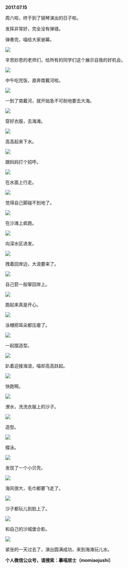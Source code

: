 
          
            
**2017.07.15**

周六啦，终于到了钢琴演出的日子啦。

发挥非常好，完全没有弹错。

弹奏完，喵给大家谢幕。




![](img/51001-bc6876b46ad5b456.jpg)




辛苦妙思的老师们，给所有的同学们这个展示自我的好机会。




![](img/51001-ce3dde0609399ef2.jpg)




中午吃完饭，直奔南戴河啦。




![](img/51001-76e00f95dc9580bf.jpg)




一到了南戴河，就开始急不可耐地要去大海。




![](img/51001-ad4c281e1bb8b647.jpg)




穿好衣服，去海滩。




![](img/51001-5be38c964b06c35e.jpg)




高高起来下水。




![](img/51001-02c5205244619834.jpg)




跟妈妈打个招呼。




![](img/51001-6892184b8d1cea5a.jpg)




在水面上行走。




![](img/51001-8bbd126d02cd3254.jpg)




觉得自己脚碰不到地了。




![](img/51001-e9589f93cf6eb7b6.jpg)




在沙滩上疯跑。




![](img/51001-355b57fc69f371a6.jpg)




向深水区进发。




![](img/51001-c2ba58d25126b4cd.jpg)




拽着回岸边，大浪要来了。




![](img/51001-8b8dc14a0e640dca.jpg)




自己箭一般窜回岸上。




![](img/51001-bee3ef890eec2df9.jpg)




跑起来真是开心。




![](img/51001-57d0edfeaeacfb07.jpg)




泳帽把耳朵都压瘪了。




![](img/51001-856dbafd7be6485c.jpg)




一起摆造型。




![](img/51001-5ca9cd0303437ed0.jpg)




趴着迎接海浪，喵却高高跃起。




![](img/51001-f8f9063334c6ee24.jpg)




快跑啊。




![](img/51001-950e981484fa7746.jpg)




潦水，洗洗衣服上的沙子。




![](img/51001-64b7b1460691cdf8.jpg)




造型。




![](img/51001-5ebaf244f71aa7c6.jpg)




蝶泳。




![](img/51001-802f8b7311e84501.jpg)




发现了一个小贝壳。




![](img/51001-f3d1827308a18e76.jpg)




海风很大，毛巾都要飞走了。




![](img/51001-002a4b0063421243.jpg)




沙子都玩儿到脸上了。




![](img/51001-df1ee19de4ee298d.jpg)




和自己的沙城堡合影。




![](img/51001-b56d43e5fdc5b930.jpg)




紧张的一天过去了，演出圆满成功，来到海滩玩儿水。


**个人微信公众号，请搜索：摹喵居士（momiaojushi）**

          
        